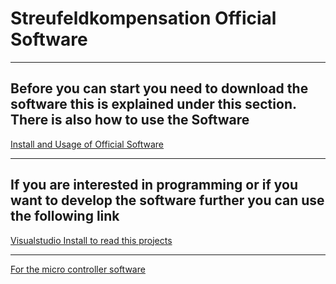 # Streufeldkompensation Official Software
***
## Before you can start you need to download the software this is explained under this section. There is also how to use the Software
[Install and Usage of Official Software][1]
***
## If you are interested in programming or if you want to develop the software further you can use the following link
[Visualstudio Install to read this projects][2] 
***
[For the micro controller software][3]



[1]:https://github.com/Krypt0pr0xy/Streufeldkompensation_Official_Software/blob/master/Usage_of_the_Software.md
[2]:https://github.com/Krypt0pr0xy/Streufeldkompensation_Official_Software/blob/master/Visualstudio_install.md
[3]:https://github.com/Krypt0pr0xy/Streufeldkompensation
